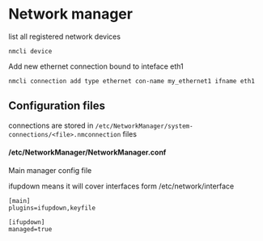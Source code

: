 # Network manager

list all registered network devices
```
nmcli device
```

Add new ethernet connection bound to inteface eth1
```
nmcli connection add type ethernet con-name my_ethernet1 ifname eth1
```

## Configuration files
connections are stored in `/etc/NetworkManager/system-connections/<file>.nmconnection` files


#### /etc/NetworkManager/NetworkManager.conf
Main manager config file

ifupdown means it will cover interfaces form /etc/network/interface
```
[main]
plugins=ifupdown,keyfile

[ifupdown]
managed=true
```
